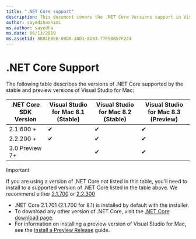 ```yaml
---
title: ".NET Core support"
description: This document covers the .NET Core Versions support in Visual Studio for Mac
author: sayedihashimi
ms.author: sayedha
ms.date: 06/13/2019
ms.assetid: 8B8CEBE8-00DA-4AD1-8193-77F58B57F244
---
```


# .NET Core Support

The following table describes the versions of .NET Core supported by the stable and preview versions of Visual Studio for Mac:

.NET Core SDK Version |Visual Studio for Mac 8.1 (Stable) | Visual Studio for Mac 8.2 (Stable) | Visual Studio for Mac 8.3 (Preview) |
|---------|---------|---------|---------|
|2.1.600 + |✔︎|✔︎|✔︎|
|2.2.200 + |✔︎|✔︎|✔︎|
|3.0 Preview 7+ | |✔︎|✔︎|

> [!IMPORTANT]
> If you are using a version of .NET Core not listed in this table, you'll need to install to a supported version of .NET Core listed in the table above. We recommend either [2.1.700](https://dotnet.microsoft.com/download/dotnet-core/2.1) or [2.2.300](https://dotnet.microsoft.com/download/dotnet-core/2.2)

* .NET Core 2.1.701 (2.1.700 for 8.1) is installed by default with the installer.
* To download any other version of .NET Core, visit the [.NET Core download page](https://dotnet.microsoft.com/download/dotnet-core).
* For information on installing a preview version of Visual Studio for Mac, see the [Install a Preview Release](https://docs.microsoft.com/visualstudio/mac/install-preview) guide.
